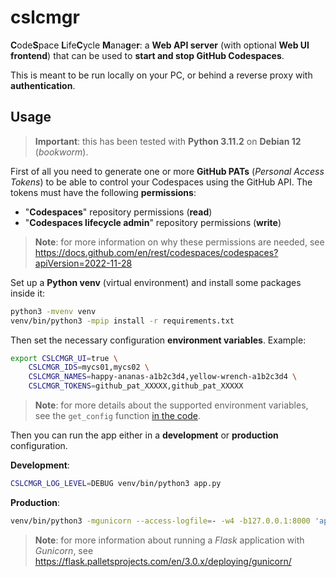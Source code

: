# cslcmgr

**C**ode**S**pace **L**ife**C**ycle **M**ana**g**e**r**: a **Web API server** (with optional **Web UI frontend**) that can be used to **start and stop GitHub Codespaces**.

This is meant to be run locally on your PC, or behind a reverse proxy with **authentication**.

## Usage

> **Important**: this has been tested with **Python 3.11.2** on **Debian 12** (_bookworm_).

First of all you need to generate one or more **GitHub PATs** (_Personal Access Tokens_) to be able to control your Codespaces using the GitHub API. The tokens must have the following **permissions**:

- "**Codespaces**" repository permissions (**read**)
- "**Codespaces lifecycle admin**" repository permissions (**write**)

> **Note**: for more information on why these permissions are needed, see https://docs.github.com/en/rest/codespaces/codespaces?apiVersion=2022-11-28

Set up a **Python venv** (virtual environment) and install some packages inside it:

```bash
python3 -mvenv venv
venv/bin/python3 -mpip install -r requirements.txt
```

Then set the necessary configuration **environment variables**. Example:

```bash
export CSLCMGR_UI=true \
    CSLCMGR_IDS=mycs01,mycs02 \
    CSLCMGR_NAMES=happy-ananas-a1b2c3d4,yellow-wrench-a1b2c3d4 \
    CSLCMGR_TOKENS=github_pat_XXXXX,github_pat_XXXXX
```

> **Note**: for more details about the supported environment variables, see the `get_config` function [in the code](app.py).

Then you can run the app either in a **development** or **production** configuration.

**Development**:

```bash
CSLCMGR_LOG_LEVEL=DEBUG venv/bin/python3 app.py
```

**Production**:

```bash
venv/bin/python3 -mgunicorn --access-logfile=- -w4 -b127.0.0.1:8000 'app:create_app()'
```

> **Note**: for more information about running a _Flask_ application with _Gunicorn_, see https://flask.palletsprojects.com/en/3.0.x/deploying/gunicorn/
